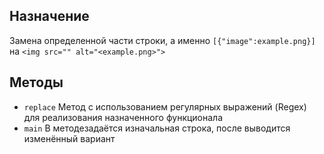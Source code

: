 ## Назначение
Замена определенной части строки, а именно `[{"image":example.png}]` на `<img src="" alt="<example.png>">`
## Методы
- `replace` Метод с использованием регулярных выражений (Regex) для реализования назначенного функционала
- `main` В методезадаётся изначальная строка, после выводится изменённый вариант
